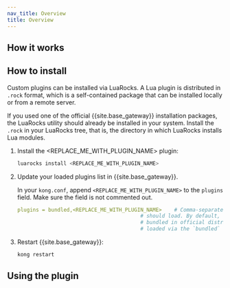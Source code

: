 ```yaml
---
nav_title: Overview
title: Overview
---
```


<!-- 
Introduce your plugin with a long description. What does it do, and why would someone want to use it? 

For example: 

    Use the Mocking plugin to provide mock endpoints to test your APIs in development against your services.
    The plugin leverages standards based on the Open API Specification (OAS)
    for sending out mock responses to APIs. Mocking supports both Swagger 2.0 and OpenAPI 3.0.

    Benefits of service mocking with the Kong Mocking plugin:

    - Conforms to a design-first approach since mock responses are within OAS.
    - Accelerates development of services and APIs.
-->

## How it works

<!--How does your plugin work? -->

## How to install

<!-- If your plugin can be installed via luarocks, change {YOUR_PLUGIN_NAME} to your own plugin, e.g. example-plugin.
If the plugin is an integration in your catalog, or is installed in some other way, replace the following instructions with your own. -->

Custom plugins can be installed via LuaRocks. A Lua plugin is distributed in `.rock` format, which is 
a self-contained package that can be installed locally or from a remote server.

If you used one of the official {{site.base_gateway}} installation packages, the LuaRocks utility 
should already be installed in your system.
Install the `.rock` in your LuaRocks tree, that is, the directory in which LuaRocks 
installs Lua modules. 

1. Install the <REPLACE_ME_WITH_PLUGIN_NAME> plugin:

    ```sh
    luarocks install <REPLACE_ME_WITH_PLUGIN_NAME>
    ```

2. Update your loaded plugins list in {{site.base_gateway}}.

    In your `kong.conf`, append `<REPLACE_ME_WITH_PLUGIN_NAME>` to the `plugins` field. Make sure the field is not commented out.

    ```yaml
    plugins = bundled,<REPLACE_ME_WITH_PLUGIN_NAME>    # Comma-separated list of plugins this node
                                            # should load. By default, only plugins
                                            # bundled in official distributions are
                                            # loaded via the `bundled` keyword.
    ```

3. Restart {{site.base_gateway}}:

    ```sh
    kong restart
    ```

## Using the plugin

<!-- Describe how to configure and use your plugin -->

